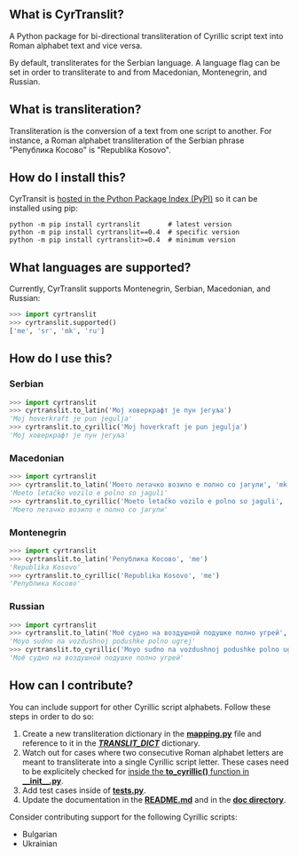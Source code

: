 ## What is CyrTranslit?
A Python package for bi-directional transliteration of Cyrillic script text into Roman alphabet text and vice versa.

By default, transliterates for the Serbian language. A language flag can be set in order to transliterate to and from Macedonian, Montenegrin, and Russian.

## What is transliteration?
Transliteration is the conversion of a text from one script to another. For instance, a Roman alphabet transliteration of the Serbian phrase "Република Косово" is "Republika Kosovo".

## How do I install this?
CyrTransit is [hosted in the Python Package Index (PyPI)](https://pypi.python.org/pypi/cyrtranslit) so it can be installed using pip:
```
python -m pip install cyrtranslit		# latest version
python -m pip install cyrtranslit==0.4	# specific version
python -m pip install cyrtranslit>=0.4	# minimum version
```

## What languages are supported?
Currently, CyrTranslit supports Montenegrin, Serbian, Macedonian, and Russian:
```python
>>> import cyrtranslit
>>> cyrtranslit.supported()
['me', 'sr', 'mk', 'ru']
```
## How do I use this? 
### Serbian
```python
>>> import cyrtranslit
>>> cyrtranslit.to_latin('Мој ховеркрафт је пун јегуља')
'Moj hoverkraft je pun jegulja'
>>> cyrtranslit.to_cyrillic('Moj hoverkraft je pun jegulja')
'Мој ховеркрафт је пун јегуља'
```
### Macedonian
```python
>>> import cyrtranslit
>>> cyrtranslit.to_latin('Моето летачко возило е полно со јагули', 'mk')
'Moeto letačko vozilo e polno so jaguli'
>>> cyrtranslit.to_cyrillic('Moeto letačko vozilo e polno so jaguli', 'mk')
'Моето летачко возило е полно со јагули'
```
### Montenegrin
```python
>>> import cyrtranslit
>>> cyrtranslit.to_latin('Република Косово', 'me')
'Republika Kosovo'
>>> cyrtranslit.to_cyrillic('Republika Kosovo', 'me')
'Република Косово'
```
### Russian
```python
>>> import cyrtranslit
>>> cyrtranslit.to_latin('Моё судно на воздушной подушке полно угрей', 'ru')
'Moyo sudno na vozdushnoj podushke polno ugrej'
>>> cyrtranslit.to_cyrillic('Moyo sudno na vozdushnoj podushke polno ugrej', 'ru')
'Моё судно на воздушной подушке полно угрей'
```

## How can I contribute?
You can include support for other Cyrillic script alphabets. Follow these steps in order to do so:

1. Create a new transliteration dictionary in the **[mapping.py](https://github.com/opendatakosovo/cyrillic-transliteration/blob/master/cyrtranslit/mapping.py)** file and reference to it in the _**[TRANSLIT\_DICT](https://github.com/opendatakosovo/cyrillic-transliteration/blob/master/cyrtranslit/mapping.py#L138-L155)**_ dictionary.
2. Watch out for cases where two consecutive Roman alphabet letters are meant to transliterate into a single Cyrillic script letter. These cases need to be explicitely checked for [inside the **to_cyrillic()** function in **\_\_init\_\_.py**](https://github.com/opendatakosovo/cyrillic-transliteration/blob/master/cyrtranslit/__init__.py#L95-L118).
3. Add test cases inside of **[tests.py](https://github.com/opendatakosovo/cyrillic-transliteration/blob/master/tests.py)**.
4. Update the documentation in the **[README.md](https://github.com/opendatakosovo/cyrillic-transliteration/blob/master/README.md)** and in the **[doc directory](https://github.com/opendatakosovo/cyrillic-transliteration/blob/master/doc)**. 

Consider contributing support for the following Cyrillic scripts:
- Bulgarian
- Ukrainian
